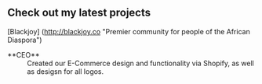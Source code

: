 ## Check out my latest projects

[Blackjoy] (http://blackjoy.co "Premier community for people of the African Diaspora")
<dt>**CEO**</dt>
  <dd>Created our E-Commerce design and functionality via Shopify, as well as desigsn for all logos.</dd>
